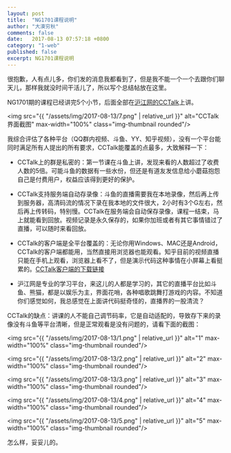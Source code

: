 ```yaml
---
layout: post
title:  "NG1701课程说明"
author: "大漠穷秋"
comments: false
date:   2017-08-13 07:57:18 +0800
category: "1-web"
published: false
excerpt: NG1701课程说明
---
```

很抱歉，人有点儿多，你们发的消息我都看到了，但是我不能一个一个去跟你们聊天儿，那样我就没时间干活儿了，所以写个总结帖放在这里。

NG1701期的课程已经讲完5个小节，后面全部在<a href="https://www.cctalk.com/download" target="_blank">沪江网的CCTalk</a>上讲。

<img src="{{ "/assets/img/2017-08-13/7.png" | relative_url }}" alt="CCTalk界面截图" max-width="100%" class="img-thumbnail rounded"/>

我综合评估了各种平台（QQ群内视频、斗鱼、YY、知乎视频），没有一个平台能同时满足所有人提出的所有要求，CCTalk能覆盖的点最多，大致解释一下：

- CCTalk上的群是私密的：第一节课在斗鱼上讲，发现来看的人数超过了收费人数的5倍。可能斗鱼的数据有一些水份，但还是有道友发信息给小蘑菇抱怨自己是付费用户，权益应该得到更好的保护。

- CCTalk支持服务端自动存录像：斗鱼的直播需要我在本地录像，然后再上传到服务器，高清码流的情况下录在我本地的文件很大，2小时有3个G左右，然后再上传转码，特别慢。CCTalk在服务端会自动保存录像，课程一结束，马上就能看到回放。视频记录是永久保存的，如果你加班或者有其它事情错过了直播，可以随时来看回放。

- CCTalk的客户端是全平台覆盖的：无论你用Windows、MAC还是Android，CCTalk的客户端都能用，当然直接用浏览器也能观看。知乎目前的视频直播只能在手机上观看，浏览器上看不了，但是演示代码这种事情在小屏幕上看挺累的。<a href="https://www.cctalk.com/download" target="_blank">CCTalk客户端的下载链接</a>

- 沪江网是专业的学习平台，来这儿的人都是学习的，其它的直播平台比如斗鱼、熊猫，都是以娱乐为主，界面花哨，各种唱歌跳舞打游戏的内容。不知道你们感觉如何，我总感觉在上面讲代码挺奇怪的，直播界的一股清流？

CCTalk的缺点：讲课的人不能自己调节码率，它是自动适配的，导致存下来的录像没有斗鱼等平台清晰，但是正常观看是没有问题的，请看下面的截图：

<img src="{{ "/assets/img/2017-08-13/1.png" | relative_url }}" alt="1" max-width="100%" class="img-thumbnail rounded"/>

<img src="{{ "/assets/img/2017-08-13/2.png" | relative_url }}" alt="2" max-width="100%" class="img-thumbnail rounded"/>

<img src="{{ "/assets/img/2017-08-13/3.png" | relative_url }}" alt="3" max-width="100%" class="img-thumbnail rounded"/>

<img src="{{ "/assets/img/2017-08-13/4.png" | relative_url }}" alt="4" max-width="100%" class="img-thumbnail rounded"/>

<img src="{{ "/assets/img/2017-08-13/5.png" | relative_url }}" alt="5" max-width="100%" class="img-thumbnail rounded"/>

怎么样，妥妥儿的。